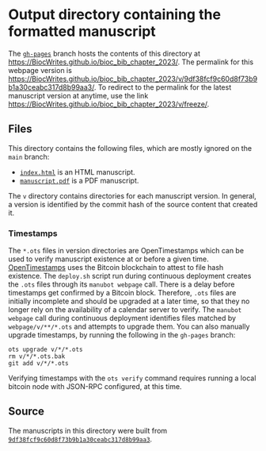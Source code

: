 # Output directory containing the formatted manuscript

The [`gh-pages`](https://github.com/BiocWrites/bioc_bib_chapter_2023/tree/gh-pages) branch hosts the contents of this directory at <https://BiocWrites.github.io/bioc_bib_chapter_2023/>.
The permalink for this webpage version is <https://BiocWrites.github.io/bioc_bib_chapter_2023/v/9df38fcf9c60d8f73b9b1a30ceabc317d8b99aa3/>.
To redirect to the permalink for the latest manuscript version at anytime, use the link <https://BiocWrites.github.io/bioc_bib_chapter_2023/v/freeze/>.

## Files

This directory contains the following files, which are mostly ignored on the `main` branch:

+ [`index.html`](index.html) is an HTML manuscript.
+ [`manuscript.pdf`](manuscript.pdf) is a PDF manuscript.

The `v` directory contains directories for each manuscript version.
In general, a version is identified by the commit hash of the source content that created it.

### Timestamps

The `*.ots` files in version directories are OpenTimestamps which can be used to verify manuscript existence at or before a given time.
[OpenTimestamps](https://opentimestamps.org/) uses the Bitcoin blockchain to attest to file hash existence.
The `deploy.sh` script run during continuous deployment creates the `.ots` files through its `manubot webpage` call.
There is a delay before timestamps get confirmed by a Bitcoin block.
Therefore, `.ots` files are initially incomplete and should be upgraded at a later time, so that they no longer rely on the availability of a calendar server to verify.
The `manubot webpage` call during continuous deployment identifies files matched by `webpage/v/**/*.ots` and attempts to upgrade them.
You can also manually upgrade timestamps, by running the following in the `gh-pages` branch:

```shell
ots upgrade v/*/*.ots
rm v/*/*.ots.bak
git add v/*/*.ots
```

Verifying timestamps with the `ots verify` command requires running a local bitcoin node with JSON-RPC configured, at this time.

## Source

The manuscripts in this directory were built from
[`9df38fcf9c60d8f73b9b1a30ceabc317d8b99aa3`](https://github.com/BiocWrites/bioc_bib_chapter_2023/commit/9df38fcf9c60d8f73b9b1a30ceabc317d8b99aa3).

